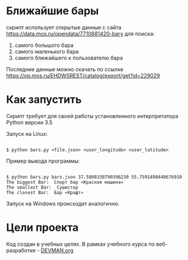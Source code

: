 # Ближайшие бары

скрипт использует открытые данные с сайта https://data.mos.ru/opendata/7710881420-bary для поиска:
 1. самого большого бара 
 2. самого маленького бара
 3. самого ближайшего к пользователю бара 
 
 Последние данные можно скачать по ссылке https://op.mos.ru/EHDWSREST/catalog/export/get?id=229029

# Как запустить

Скрипт требует для своей работы установленного интерпретатора Python версии 3.5

Запуск на Linux:

```#!bash

$ python bars.py <file.json> <user_longitude> <user_latitude>

```
Пример вывода программы:

```#!bash

$ python bars.py bars.json 37.5808338790396230 55.7591490448676910
The biggest Bar:  Спорт бар «Красная машина»
The smallest Bar:  Сушистор
The closest Bar:  Бар «Крафт»

```


Запуск на Windows происходит аналогично.

# Цели проекта

Код создан в учебных целях. В рамках учебного курса по веб-разработке - [DEVMAN.org](https://devman.org)
